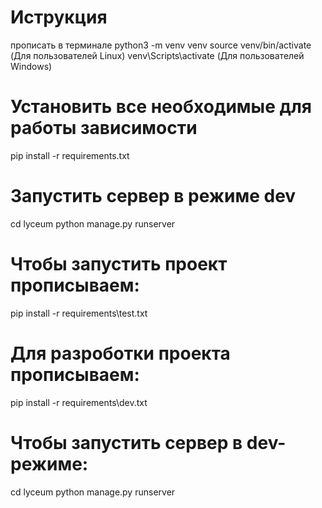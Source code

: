 # Иструкция

прописать в терминале python3 -m venv venv
source venv/bin/activate (Для пользователей Linux)
venv\Scripts\activate (Для пользователей Windows)

# Установить все необходимые для работы зависимости

pip install -r requirements.txt

# Запустить сервер в режиме dev

cd lyceum
python manage.py runserver

# Чтобы запустить проект прописываем:
pip install -r  requirements\test.txt

# Для разроботки проекта прописываем:
pip install -r  requirements\dev.txt

# Чтобы запустить сервер в dev-режиме:
cd lyceum
python manage.py runserver
